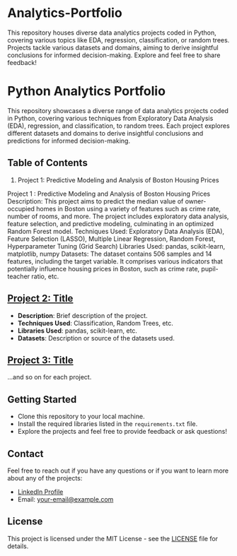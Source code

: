 # Analytics-Portfolio
This repository houses diverse data analytics projects coded in Python, covering various topics like EDA, regression, classification, or random trees. Projects tackle various datasets and domains, aiming to derive insightful conclusions for informed decision-making. Explore and feel free to share feedback!
# Python Analytics Portfolio

This repository showcases a diverse range of data analytics projects coded in Python, covering various techniques from Exploratory Data Analysis (EDA), regression, and classification, to random trees. Each project explores different datasets and domains to derive insightful conclusions and predictions for informed decision-making.

## Table of Contents
1. Project 1: Predictive Modeling and Analysis of Boston Housing Prices

Project 1 : Predictive Modeling and Analysis of Boston Housing Prices
Description: This project aims to predict the median value of owner-occupied homes in Boston using a variety of features such as crime rate, number of rooms, and more. The project includes exploratory data analysis, feature selection, and predictive modeling, culminating in an optimized Random Forest model.
Techniques Used: Exploratory Data Analysis (EDA), Feature Selection (LASSO), Multiple Linear Regression, Random Forest, Hyperparameter Tuning (Grid Search)
Libraries Used: pandas, scikit-learn, matplotlib, numpy
Datasets: The dataset contains 506 samples and 14 features, including the target variable. It comprises various indicators that potentially influence housing prices in Boston, such as crime rate, pupil-teacher ratio, etc.

## [Project 2: Title](link-to-project-2)
- **Description**: Brief description of the project.
- **Techniques Used**: Classification, Random Trees, etc.
- **Libraries Used**: pandas, scikit-learn, etc.
- **Datasets**: Description or source of the datasets used.

## [Project 3: Title](link-to-project-3)
...and so on for each project.

## Getting Started
- Clone this repository to your local machine.
- Install the required libraries listed in the `requirements.txt` file.
- Explore the projects and feel free to provide feedback or ask questions!

## Contact
Feel free to reach out if you have any questions or if you want to learn more about any of the projects:
- [LinkedIn Profile](link-to-your-LinkedIn-profile)
- Email: your-email@example.com

## License
This project is licensed under the MIT License - see the [LICENSE](LICENSE) file for details.

